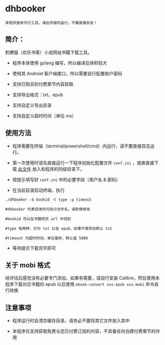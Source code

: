 # dhbooker

`本程序是命令行工具，请在终端内运行，不要直接双击！`

## 简介：

刺猬猫（欢乐书客）小说网站书籍下载工具。

- 程序本体使用 golang 编写，所以编译后体积较大

- 使用其 Android 客户端接口，所以需要自行配置账户密码

- 支持已购买的付费章节内容获取

- 支持导出格式：txt，epub

- 支持自定义导出目录

- 支持自定义超时时间（单位 ms）

## 使用方法

- 程序需要在终端（terminal/powershell/cmd）内运行，请不要直接双击运行。

- 第一次使用时请先直接运行一下程序初始化配置文件 `conf.ini` ，或者直接下载 [此文件]("https://raw.githubusercontent.com/zsakvo/dhbooker/master/conf.example.ini") 放入和程序的同级目录下。

- 按提示填写好 `conf.ini` 中的必要字段（用户名 & 密码）

- 在当前目录启动终端，执行

```
./dhbooker -b bookid -t type -p timeout

#dhbooker 代表具体的可执行文件名，请酌情修改

#bookid 可以在书籍网页 url 中找到

#type 有两种，分为 txt 以及 epub，如果不填写则默认 txt

#timeout 为超时时间，单位毫秒，默认值 5000
```

- 等待提示下载完毕即可

## 关于 mobi 格式

经评估后感觉没有必要专门添加，如果有需要，请自行安装 Calibre，然后使用本程序下载对应书籍的 epub 以后使用 `ebook-convert xxx.epub xxx.mobi` 命令自行转换

## 注意事项

- 程序运行时会清空缓存目录，请务必不要将其它文件放入其中

- 本程序仅支持获取免费与您已付费订阅的内容，不具备任何白嫖付费章节的作用
